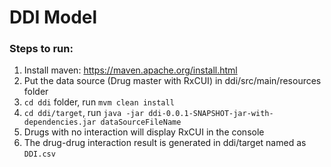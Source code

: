 DDI Model
=======================================

### Steps to run:

1. Install maven: https://maven.apache.org/install.html
2. Put the data source (Drug master with RxCUI) in ddi/src/main/resources folder
3. `cd ddi` folder, run `mvm clean install`
4. `cd ddi/target`, run `java -jar ddi-0.0.1-SNAPSHOT-jar-with-dependencies.jar dataSourceFileName`
5. Drugs with no interaction will display RxCUI in the console
6. The drug-drug interaction result is generated in ddi/target named as `DDI.csv`